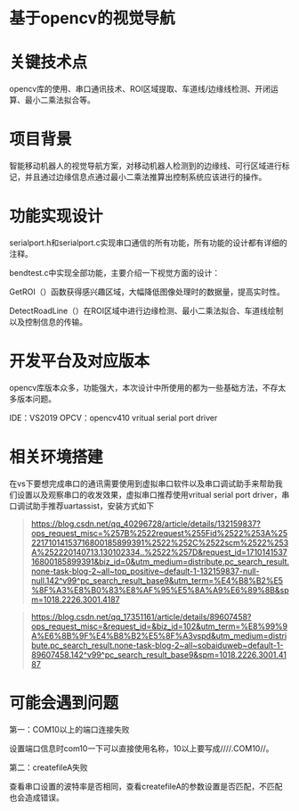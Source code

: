 # 基于opencv的视觉导航
# 关键技术点
opencv库的使用、串口通讯技术、ROI区域提取、车道线/边缘线检测、开闭运算、最小二乘法拟合等。
# 项目背景
智能移动机器人的视觉导航方案，对移动机器人检测到的边缘线、可行区域进行标记，并且通过边缘信息点通过最小二乘法推算出控制系统应该进行的操作。
# 功能实现设计
serialport.h和serialport.c实现串口通信的所有功能，所有功能的设计都有详细的注释。

bendtest.c中实现全部功能，主要介绍一下视觉方面的设计：

GetROI（）函数获得感兴趣区域，大幅降低图像处理时的数据量，提高实时性。

DetectRoadLine（）在ROI区域中进行边缘检测、最小二乘法拟合、车道线绘制以及控制信息的传输。


# 开发平台及对应版本
opencv库版本众多，功能强大，本次设计中所使用的都为一些基础方法，不存太多版本问题。

IDE：VS2019 OPCV：opencv410 vritual serial port driver 
# 相关环境搭建
在vs下要想完成串口的通讯需要使用到虚拟串口软件以及串口调试助手来帮助我们设置以及观察串口的收发效果，虚拟串口推荐使用vritual serial port driver，串口调试助手推荐uartassist，安装方式如下

>https://blog.csdn.net/qq_40296728/article/details/132159837?ops_request_misc=%257B%2522request%255Fid%2522%253A%2522171014153716800185899391%2522%252C%2522scm%2522%253A%252220140713.130102334..%2522%257D&request_id=171014153716800185899391&biz_id=0&utm_medium=distribute.pc_search_result.none-task-blog-2~all~top_positive~default-1-132159837-null-null.142^v99^pc_search_result_base9&utm_term=%E4%B8%B2%E5%8F%A3%E8%B0%83%E8%AF%95%E5%8A%A9%E6%89%8B&spm=1018.2226.3001.4187

>https://blog.csdn.net/qq_17351161/article/details/89607458?ops_request_misc=&request_id=&biz_id=102&utm_term=%E8%99%9A%E6%8B%9F%E4%B8%B2%E5%8F%A3vspd&utm_medium=distribute.pc_search_result.none-task-blog-2~all~sobaiduweb~default-1-89607458.142^v99^pc_search_result_base9&spm=1018.2226.3001.4187

# 可能会遇到问题
第一：COM10以上的端口连接失败

设置端口信息时com10一下可以直接使用名称，10以上要写成////.COM10//。

第二：createfileA失败

查看串口设置的波特率是否相同，查看createfileA的参数设置是否匹配，不匹配也会造成错误。
